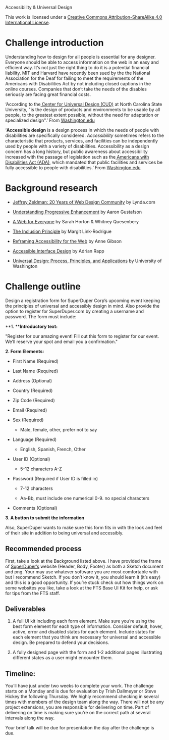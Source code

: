 Accessibility & Universal Design

This work is licensed under a [Creative Commons Attribution-ShareAlike 4.0 International License](http://creativecommons.org/licenses/by-sa/4.0/).

# Challenge introduction

Understanding how to design for all people is essential for any designer. Everyone should be able to access information on the web in an easy and efficient way. It’s not just the right thing to do it is a potential financial liability. MIT and Harvard have recently been sued by the the National Association for the Deaf for failing to meet the requirements of the Americans with Disabilities Act by not including closed captions in the online courses. Companies that don’t take the needs of the disables seriously are facing great financial costs.

‘According to the[ Center for Universal Design (CUD)](http://www.ncsu.edu/ncsu/design/cud/pubs_p/docs/poster.pdf) at North Carolina State University, "is the design of products and environments to be usable by all people, to the greatest extent possible, without the need for adaptation or specialized design".’ From [Washington.edu](http://www.washington.edu/doit/universal-design-process-principles-and-applications)

‘**Accessible design** is a design process in which the needs of people with disabilities are specifically considered. *Accessibility* sometimes refers to the characteristic that products, services, and facilities can be independently used by people with a variety of disabilities. Accessibility as a design concern has a long history, but public awareness about accessibility increased with the passage of legislation such as the[ Americans with Disabilities Act (ADA)](http://www.ada.gov/), which mandated that public facilities and services be fully accessible to people with disabilities.’ From [Washington.edu](http://www.washington.edu/doit/what-difference-between-accessible-usable-and-universal-design)

# Background research

* [Jeffrey Zeldman: 20 Years of Web Design Community](https://vimeo.com/104641191) by Lynda.com

* [Understanding Progressive Enhancement](http://alistapart.com/article/understandingprogressiveenhancement) by Aaron Gustafson

* [A Web for Everyone](http://rosenfeldmedia.com/books/a-web-for-everyone/) by Sarah Horton & Whitney Quesenbery

* [The Inclusion Principle](http://alistapart.com/article/the-inclusion-principle) by Margit Link-Rodrigue

* [Reframing Accessibility for the Web](http://alistapart.com/article/reframing-accessibility-for-the-web) by Anne Gibson

* [Accessible Interface Design](https://medium.com/salesforce-ux/accessible-interface-design-d80e95cbb2c1) by Adrian Rapp

* [Universal Design: Process, Principles, and Applications](http://www.washington.edu/doit/universal-design-process-principles-and-applications) by University of Washington

# Challenge outline

Design a registration form for SuperDuper Corp’s upcoming event keeping the principles of universal and accessibly design in mind. Also provide the option to register for SuperDuper.com by creating a username and password. The form must include:

**1. ****Introductory text:**

"Register for our amazing event! Fill out this form to register for our event. We’ll reserve your spot and email you a confirmation."

**2. Form Elements:**

* First Name (Required)

* Last Name (Required)

* Address  (Optional)

* Country (Required)

* Zip Code (Required)

* Email (Required)

* Sex (Required)

    * Male, female, other, prefer not to say

* Language (Required)

    * English, Spanish, French, Other

* User ID (Optional)

    * 5-12 characters A-Z

* Password (Required if User ID is filled in)

    * 7-12 characters

    * Aa-Bb, must include one numerical 0-9. no special characters

* Comments (Optional)

**3. A button to submit the information**

Also, SuperDuper wants to make sure this form fits in with the look and feel of their site in addition to being universal and accessibly. 

## Recommended process

First, take a look at the Background listed above. I have provided the frame of [SuperDuper’s](https://www.dropbox.com/sh/mwxf7n9flr4dj4u/AABjmGjFyI0xNij5mE0cpz5Ga?dl=0) website (Header, Body, Footer) as both a Sketch document and png. Your may use whatever software you are most comfortable with but I recommend Sketch. If you don’t know it, you should learn it (it’s easy) and this is a good opportunity. If you’re stuck check out how things work on some websites you like, take a look at the FTS Base UI Kit for help, or ask for tips from the FTS staff. 

## Deliverables

1. A full UI kit including each form element. Make sure you’re using the best form element for each type of information. Consider default, hover, active, error and disabled states for each element. Include states for each element that you think are necessary for universal and accessible design. Be prepared to defend your decisions. 

2. A fully designed page with the form and 1-2 additional pages illustrating different states as a user might encounter them.

## Timeline:

You’ll have just under two weeks to complete your work. The challenge starts on a Monday and is due for evaluation by Trish Dallmeyer or Steve Hickey the following Thursday. We highly recommend checking in several times with members of the design team along the way. There will not be any project extensions, you are responsible for delivering on time. Part of delivering on time is making sure you’re on the correct path at several intervals along the way.

Your brief talk will be due for presentation the day after the challenge is due.

